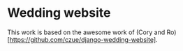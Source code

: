 # Wedding website

This work is based on the awesome work of (Cory and Ro)[https://github.com/czue/django-wedding-website].
